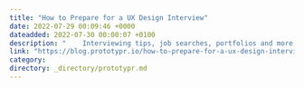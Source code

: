 ```yaml
---
title: "How to Prepare for a UX Design Interview"
date: 2022-07-29 00:09:46 +0000
dateadded: 2022-07-30 00:00:07 +0100
description: "    Interviewing tips, job searches, portfolios and more  Continue reading on Prototypr »  "
link: "https://blog.prototypr.io/how-to-prepare-for-a-ux-design-interview-7c972abdf6e9?source=rss----eb297ea1161a---4"
category:
directory: _directory/prototypr.md
---
```

